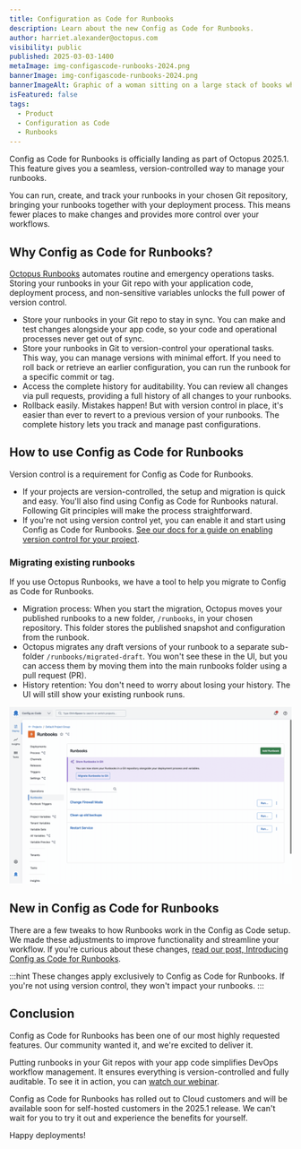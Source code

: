 ```yaml
---
title: Configuration as Code for Runbooks
description: Learn about the new Config as Code for Runbooks.
author: harriet.alexander@octopus.com
visibility: public
published: 2025-03-03-1400
metaImage: img-configascode-runbooks-2024.png
bannerImage: img-configascode-runbooks-2024.png
bannerImageAlt: Graphic of a woman sitting on a large stack of books while working on laptop, surrounded by large, three-dimensional curly braces.
isFeatured: false
tags: 
  - Product
  - Configuration as Code
  - Runbooks
---
```


Config as Code for Runbooks is officially landing as part of Octopus 2025.1. This feature gives you a seamless, version-controlled way to manage your runbooks. 

You can run, create, and track your runbooks in your chosen Git repository, bringing your runbooks together with your deployment process. This means fewer places to make changes and provides more control over your workflows.

## Why Config as Code for Runbooks?

[Octopus Runbooks](https://octopus.com/docs/runbooks) automates routine and emergency operations tasks. Storing your runbooks in your Git repo with your application code, deployment process, and non-sensitive variables unlocks the full power of version control.

- Store your runbooks in your Git repo to stay in sync. You can make and test changes alongside your app code, so your code and operational processes never get out of sync.
- Store your runbooks in Git to version-control your operational tasks. This way, you can manage versions with minimal effort. If you need to roll back or retrieve an earlier configuration, you can run the runbook for a specific commit or tag.
- Access the complete history for auditability. You can review all changes via pull requests, providing a full history of all changes to your runbooks.
- Rollback easily. Mistakes happen! But with version control in place, it's easier than ever to revert to a previous version of your runbooks. The complete history lets you track and manage past configurations.

## How to use Config as Code for Runbooks

Version control is a requirement for Config as Code for Runbooks. 

- If your projects are version-controlled, the setup and migration is quick and easy. You'll also find using Config as Code for Runbooks natural. Following Git principles will make the process straightforward.
- If you're not using version control yet, you can enable it and start using Config as Code for Runbooks. [See our docs for a guide on enabling version control for your project](https://octopus.com/docs/projects/version-control/converting).


### Migrating existing runbooks

If you use Octopus Runbooks, we have a tool to help you migrate to Config as Code for Runbooks.

- Migration process: When you start the migration, Octopus moves your published runbooks to a new folder, `/runbooks`, in your chosen repository. This folder stores the published snapshot and configuration from the runbook.
- Octopus migrates any draft versions of your runbook to a separate sub-folder `/runbooks/migrated-draft`. You won't see these in the UI, but you can access them by moving them into the main runbooks folder using a pull request (PR).
- History retention: You don't need to worry about losing your history. The UI will still show your existing runbook runs.

![GIF of Runbooks migration process. Starting on the Runbook list, user opens the wizard, reviews changes, creates new branch, uses default commit message, reviews the migration, and completes it. Next, the Runbooks list screen automatically refreshes showing a branch selector and alert with unmigrated drafts.](configascode.gif) 

## New in Config as Code for Runbooks

There are a few tweaks to how Runbooks work in the Config as Code setup. We made these adjustments to improve functionality and streamline your workflow. If you're curious about these changes, [read our post, Introducing Config as Code for Runbooks](https://octopus.com/blog/introducing-config-as-code-runbooks).

:::hint
These changes apply exclusively to Config as Code for Runbooks. If you're not using version control, they won't impact your runbooks.
:::

## Conclusion

Config as Code for Runbooks has been one of our most highly requested features. Our community wanted it, and we're excited to deliver it. 

Putting runbooks in your Git repos with your app code simplifies DevOps workflow management. It ensures everything is version-controlled and fully auditable. To see it in action, you can [watch our webinar](https://www.youtube.com/watch?v=oRWKDUzYBYA).

Config as Code for Runbooks has rolled out to Cloud customers and will be available soon for self-hosted customers in the 2025.1 release. We can't wait for you to try it out and experience the benefits for yourself.

Happy deployments!
